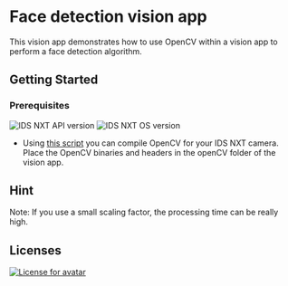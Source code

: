 # Face detection vision app

This vision app demonstrates how to use OpenCV within a vision app to perform a face detection algorithm.  

## Getting Started
### Prerequisites
![IDS NXT API version](https://img.shields.io/badge/NXT_API-v2.1.0-008A96.svg)  ![IDS NXT OS version](https://img.shields.io/badge/NXT_OS-v1.1.x-008A96.svg)  

* Using [this script](../../misc/CompileOpenCV/) you can compile OpenCV for your IDS NXT camera. Place the OpenCV binaries and headers in the openCV folder of the vision app.  

## Hint
Note: If you use a small scaling factor, the processing time can be really high.  

## Licenses
[![License for avatar](https://img.shields.io/badge/License_for_avatar-Flaticon-lightgrey.svg)](https://www.flaticon.com/free-icons/face-detection)

